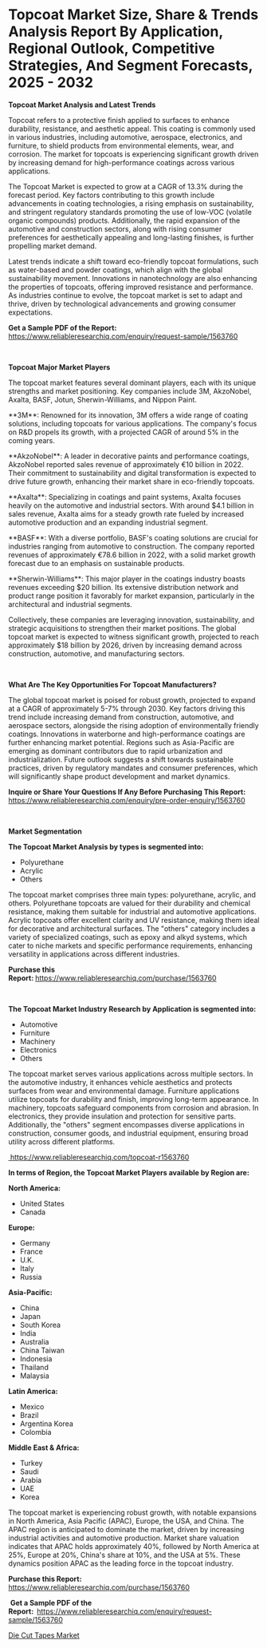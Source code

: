 <p><h1>Topcoat Market Size, Share & Trends Analysis Report By Application, Regional Outlook, Competitive Strategies, And Segment Forecasts, 2025 - 2032</h1></p><p><strong>Topcoat Market Analysis and Latest Trends</strong></p>
<p><p>Topcoat refers to a protective finish applied to surfaces to enhance durability, resistance, and aesthetic appeal. This coating is commonly used in various industries, including automotive, aerospace, electronics, and furniture, to shield products from environmental elements, wear, and corrosion. The market for topcoats is experiencing significant growth driven by increasing demand for high-performance coatings across various applications.</p><p>The Topcoat Market is expected to grow at a CAGR of 13.3% during the forecast period. Key factors contributing to this growth include advancements in coating technologies, a rising emphasis on sustainability, and stringent regulatory standards promoting the use of low-VOC (volatile organic compounds) products. Additionally, the rapid expansion of the automotive and construction sectors, along with rising consumer preferences for aesthetically appealing and long-lasting finishes, is further propelling market demand.</p><p>Latest trends indicate a shift toward eco-friendly topcoat formulations, such as water-based and powder coatings, which align with the global sustainability movement. Innovations in nanotechnology are also enhancing the properties of topcoats, offering improved resistance and performance. As industries continue to evolve, the topcoat market is set to adapt and thrive, driven by technological advancements and growing consumer expectations.</p></p>
<p><strong>Get a Sample PDF of the Report:&nbsp;</strong> <a href="https://www.reliableresearchiq.com/enquiry/request-sample/1563760?utm_campaign=3180&utm_medium=2&utm_source=Github&utm_content=ia&utm_term=02042025&utm_id=topcoat">https://www.reliableresearchiq.com/enquiry/request-sample/1563760</a></p>
<p>&nbsp;</p>
<p><strong>Topcoat Major Market Players</strong></p>
<p><p>The topcoat market features several dominant players, each with its unique strengths and market positioning. Key companies include 3M, AkzoNobel, Axalta, BASF, Jotun, Sherwin-Williams, and Nippon Paint.</p><p>**3M**: Renowned for its innovation, 3M offers a wide range of coating solutions, including topcoats for various applications. The company's focus on R&D propels its growth, with a projected CAGR of around 5% in the coming years. </p><p>**AkzoNobel**: A leader in decorative paints and performance coatings, AkzoNobel reported sales revenue of approximately €10 billion in 2022. Their commitment to sustainability and digital transformation is expected to drive future growth, enhancing their market share in eco-friendly topcoats.</p><p>**Axalta**: Specializing in coatings and paint systems, Axalta focuses heavily on the automotive and industrial sectors. With around $4.1 billion in sales revenue, Axalta aims for a steady growth rate fueled by increased automotive production and an expanding industrial segment.</p><p>**BASF**: With a diverse portfolio, BASF's coating solutions are crucial for industries ranging from automotive to construction. The company reported revenues of approximately €78.6 billion in 2022, with a solid market growth forecast due to an emphasis on sustainable products.</p><p>**Sherwin-Williams**: This major player in the coatings industry boasts revenues exceeding $20 billion. Its extensive distribution network and product range position it favorably for market expansion, particularly in the architectural and industrial segments.</p><p>Collectively, these companies are leveraging innovation, sustainability, and strategic acquisitions to strengthen their market positions. The global topcoat market is expected to witness significant growth, projected to reach approximately $18 billion by 2026, driven by increasing demand across construction, automotive, and manufacturing sectors.</p></p>
<p>&nbsp;</p>
<p><strong>What Are The Key Opportunities For Topcoat Manufacturers?</strong></p>
<p><p>The global topcoat market is poised for robust growth, projected to expand at a CAGR of approximately 5-7% through 2030. Key factors driving this trend include increasing demand from construction, automotive, and aerospace sectors, alongside the rising adoption of environmentally friendly coatings. Innovations in waterborne and high-performance coatings are further enhancing market potential. Regions such as Asia-Pacific are emerging as dominant contributors due to rapid urbanization and industrialization. Future outlook suggests a shift towards sustainable practices, driven by regulatory mandates and consumer preferences, which will significantly shape product development and market dynamics.</p></p>
<p><strong>Inquire or Share Your Questions If Any Before Purchasing This Report:</strong> <a href="https://www.reliableresearchiq.com/enquiry/pre-order-enquiry/1563760?utm_campaign=3180&utm_medium=2&utm_source=Github&utm_content=ia&utm_term=02042025&utm_id=topcoat">https://www.reliableresearchiq.com/enquiry/pre-order-enquiry/1563760</a></p>
<p>&nbsp;</p>
<p><strong>Market Segmentation</strong></p>
<p><strong>The Topcoat Market Analysis by types is segmented into:</strong></p>
<p><ul><li>Polyurethane</li><li>Acrylic</li><li>Others</li></ul></p>
<p><p>The topcoat market comprises three main types: polyurethane, acrylic, and others. Polyurethane topcoats are valued for their durability and chemical resistance, making them suitable for industrial and automotive applications. Acrylic topcoats offer excellent clarity and UV resistance, making them ideal for decorative and architectural surfaces. The "others" category includes a variety of specialized coatings, such as epoxy and alkyd systems, which cater to niche markets and specific performance requirements, enhancing versatility in applications across different industries.</p></p>
<p><strong>Purchase this Report:&nbsp;</strong><a href="https://www.reliableresearchiq.com/purchase/1563760?utm_campaign=3180&utm_medium=2&utm_source=Github&utm_content=ia&utm_term=02042025&utm_id=topcoat">https://www.reliableresearchiq.com/purchase/1563760</a></p>
<p>&nbsp;</p>
<p><strong>The Topcoat Market Industry Research by Application is segmented into:</strong></p>
<p><ul><li>Automotive</li><li>Furniture</li><li>Machinery</li><li>Electronics</li><li>Others</li></ul></p>
<p><p>The topcoat market serves various applications across multiple sectors. In the automotive industry, it enhances vehicle aesthetics and protects surfaces from wear and environmental damage. Furniture applications utilize topcoats for durability and finish, improving long-term appearance. In machinery, topcoats safeguard components from corrosion and abrasion. In electronics, they provide insulation and protection for sensitive parts. Additionally, the "others" segment encompasses diverse applications in construction, consumer goods, and industrial equipment, ensuring broad utility across different platforms.</p></p>
<p><a href="https://www.reliableresearchiq.com/topcoat-r1563760?utm_campaign=3180&utm_medium=2&utm_source=Github&utm_content=ia&utm_term=02042025&utm_id=topcoat">&nbsp;https://www.reliableresearchiq.com/topcoat-r1563760</a></p>
<p><strong>In terms of Region, the Topcoat Market Players available by Region are:</strong></p>
<p>
    <p> <strong> North America: </strong>
        <ul>
            <li>United States</li>
            <li>Canada</li>
        </ul>
        </p> 
    <p> <strong> Europe: </strong>
        <ul>
            <li>Germany</li>
            <li>France</li>
            <li>U.K.</li>
            <li>Italy</li>
            <li>Russia</li>
        </ul>
        </p> 
    <p> <strong> Asia-Pacific: </strong>
        <ul>
            <li>China</li>
            <li>Japan</li>
            <li>South Korea</li>
            <li>India</li>
            <li>Australia</li>
            <li>China Taiwan</li>
            <li>Indonesia</li>
            <li>Thailand</li>
            <li>Malaysia</li>
        </ul>
        </p> 
    <p> <strong> Latin America: </strong>
        <ul>
            <li>Mexico</li>
            <li>Brazil</li>
            <li>Argentina Korea</li>
            <li>Colombia</li>
        </ul>
        </p> 
    <p> <strong> Middle East & Africa: </strong>
        <ul>
            <li>Turkey</li>
            <li>Saudi</li>
            <li>Arabia</li>
            <li>UAE</li>
            <li>Korea</li>
        </ul>
    </p>
    </p>
<p><p>The topcoat market is experiencing robust growth, with notable expansions in North America, Asia Pacific (APAC), Europe, the USA, and China. The APAC region is anticipated to dominate the market, driven by increasing industrial activities and automotive production. Market share valuation indicates that APAC holds approximately 40%, followed by North America at 25%, Europe at 20%, China's share at 10%, and the USA at 5%. These dynamics position APAC as the leading force in the topcoat industry.</p></p>
<p><strong>Purchase this Report: </strong><a href="https://www.reliableresearchiq.com/purchase/1563760?utm_campaign=3180&utm_medium=2&utm_source=Github&utm_content=ia&utm_term=02042025&utm_id=topcoat">https://www.reliableresearchiq.com/purchase/1563760</a></p>
<p>&nbsp;<strong>Get a Sample PDF of the Report:&nbsp;&nbsp;</strong><a href="https://www.reliableresearchiq.com/enquiry/request-sample/1563760?utm_campaign=3180&utm_medium=2&utm_source=Github&utm_content=ia&utm_term=02042025&utm_id=topcoat">https://www.reliableresearchiq.com/enquiry/request-sample/1563760</a></p>
<p><strong></strong></p>
<p><p><a href="https://github.com/akermigarib/Market-Research-Report-List-1/blob/main/die-cut-tapes-market.md?utm_campaign=3180&utm_medium=2&utm_source=Github&utm_content=ia&utm_term=02042025&utm_id=topcoat">Die Cut Tapes Market</a></p></p>